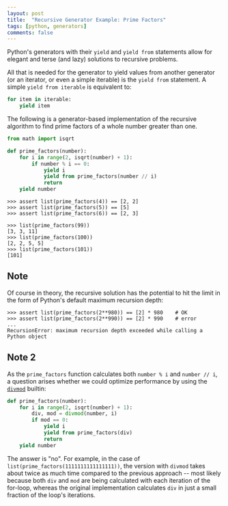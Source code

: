 ```yaml
---
layout: post
title:  "Recursive Generator Example: Prime Factors"
tags: [python, generators]
comments: false
---
```


Python's generators with their `yield` and `yield from` statements allow for
elegant and terse (and lazy) solutions to recursive problems.

All that is needed for the generator to yield values from another generator
(or an iterator, or even a simple iterable) is the `yield from` statement.
A simple `yield from iterable` is equivalent to:

```python
for item in iterable:
    yield item
```

The following is a generator-based implementation of the recursive algorithm
to find prime factors of a whole number greater than one.

```python
from math import isqrt

def prime_factors(number):
    for i in range(2, isqrt(number) + 1):
        if number % i == 0:
            yield i
            yield from prime_factors(number // i)
            return
    yield number
```

```pycon
>>> assert list(prime_factors(4)) == [2, 2]
>>> assert list(prime_factors(5)) == [5]
>>> assert list(prime_factors(6)) == [2, 3]
```

```pycon
>>> list(prime_factors(99))
[3, 3, 11]
>>> list(prime_factors(100))
[2, 2, 5, 5]
>>> list(prime_factors(101))
[101]
```

## Note

Of course in theory, the recursive solution has the potential to hit the limit
in the form of Python's default maximum recursion depth:

```pycon
>>> assert list(prime_factors(2**980)) == [2] * 980    # OK
>>> assert list(prime_factors(2**990)) == [2] * 990    # error
...
RecursionError: maximum recursion depth exceeded while calling a Python object
```

## Note 2

As the `prime_factors` function calculates both `number % i` and `number // i`,
a question arises whether we could optimize performance by using
the [`divmod`][docs_divmod] builtin:

```python
def prime_factors(number):
    for i in range(2, isqrt(number) + 1):
        div, mod = divmod(number, i)
        if mod == 0:
            yield i
            yield from prime_factors(div)
            return
    yield number
```

The answer is "no". For example, in the case of
`list(prime_factors(1111111111111111))`, the version with `divmod` takes about
twice as much time compared to the previous approach -- most likely because
both `div` and `mod` are being
calculated with each iteration of the for-loop, whereas the original
implementation calculates `div` in just a small fraction of the
loop's iterations.

[docs_divmod]: https://docs.python.org/3/library/functions.html#divmod
